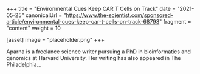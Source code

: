 +++
title = "Environmental Cues Keep CAR T Cells on Track"
date = "2021-05-25"
canonicalUrl = "https://www.the-scientist.com/sponsored-article/environmental-cues-keep-car-t-cells-on-track-68793"
fragment = "content"
weight = 10

[asset]
    image = "placeholder.png"
+++

Aparna is a freelance science writer pursuing a PhD in bioinformatics and 
genomics at Harvard University. Her writing has also appeared in The 
Philadelphia...
